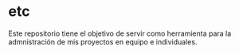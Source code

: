 # etc
Este repositorio tiene el objetivo de servir como herramienta para la admnistración de mis proyectos en equipo e individuales.
